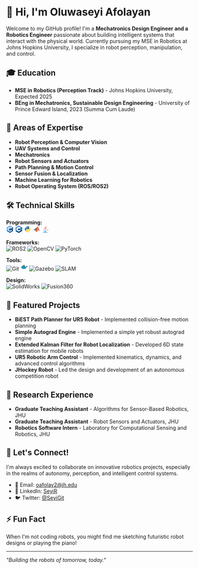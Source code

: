 # 👋 Hi, I'm Oluwaseyi Afolayan

Welcome to my GitHub profile! I'm a **Mechatronics Design Engineer and a Robotics Engineer** passionate about building intelligent systems that interact with the physical world. Currently pursuing my MSE in Robotics at Johns Hopkins University, I specialize in robot perception, manipulation, and control.

## 🎓 Education
- **MSE in Robotics (Perception Track)** - Johns Hopkins University, Expected 2025
- **BEng in Mechatronics, Sustainable Design Engineering** - University of Prince Edward Island, 2023 (Summa Cum Laude)

## 🤖 Areas of Expertise
- **Robot Perception & Computer Vision**
- **UAV Systems and Control**
- **Mechatronics**
- **Robot Sensors and Actuators**
- **Path Planning & Motion Control**
- **Sensor Fusion & Localization**
- **Machine Learning for Robotics**
- **Robot Operating System (ROS/ROS2)**

## 🛠️ Technical Skills

**Programming:**  
<img src="https://raw.githubusercontent.com/devicons/devicon/master/icons/c/c-original.svg" alt="C" width="20" height="20"/> <img src="https://raw.githubusercontent.com/devicons/devicon/master/icons/cplusplus/cplusplus-original.svg" alt="C++" width="20" height="20"/> <img src="https://raw.githubusercontent.com/devicons/devicon/master/icons/python/python-original.svg" alt="Python" width="20" height="20"/> <img src="https://raw.githubusercontent.com/devicons/devicon/master/icons/matlab/matlab-original.svg" alt="MATLAB" width="20" height="20"/> <img src="https://raw.githubusercontent.com/devicons/devicon/master/icons/java/java-original.svg" alt="Java" width="20" height="20"/>

**Frameworks:**  
<img src="https://upload.wikimedia.org/wikipedia/commons/b/bb/Ros_logo.svg" alt="ROS2" width="40" height="20"/> <img src="https://opencv.org/wp-content/uploads/2020/07/OpenCV_logo_no_text-1.svg" alt="OpenCV" width="20" height="20"/> <img src="https://www.vectorlogo.zone/logos/pytorch/pytorch-icon.svg" alt="PyTorch" width="20" height="20"/>

**Tools:**  
<img src="https://www.vectorlogo.zone/logos/git-scm/git-scm-icon.svg" alt="Git" width="20" height="20"/> <img src="https://raw.githubusercontent.com/devicons/devicon/master/icons/docker/docker-original.svg" alt="Docker" width="20" height="20"/> <img src="http://gazebosim.org/assets/logos/gazebo_vert_pos-eeb31842ce15a4173bdf254e77554764a5a7baf7b1ae8459dfc621c1d5263f1c.svg" alt="Gazebo" width="20" height="20"/> <img src="https://upload.wikimedia.org/wikipedia/commons/a/a0/SLAM_example.gif" alt="SLAM" width="20" height="20"/>

**Design:**  
<img src="https://img.icons8.com/color/48/000000/solidworks.png" alt="SolidWorks" width="20" height="20"/> <img src="https://www.vectorlogo.zone/logos/autodesk/autodesk-icon.svg" alt="Fusion360" width="20" height="20"/>


## 🌟 Featured Projects
- **BiEST Path Planner for UR5 Robot** - Implemented collision-free motion planning
- **Simple Autograd Engine** - Implemented a simple yet robust autograd engine
- **Extended Kalman Filter for Robot Localization** - Developed 6D state estimation for mobile robots
- **UR5 Robotic Arm Control** - Implemented kinematics, dynamics, and advanced control algorithms
- **JHockey Robot** - Led the design and development of an autonomous competition robot

## 🔬 Research Experience
- **Graduate Teaching Assistant** - Algorithms for Sensor-Based Robotics, JHU
- **Graduate Teaching Assistant** - Robot Sensors and Actuators, JHU
- **Robotics Software Intern** - Laboratory for Computational Sensing and Robotics, JHU

## 🤝 Let's Connect!
I'm always excited to collaborate on innovative robotics projects, especially in the realms of autonomy, perception, and intelligent control systems.

- 📧 Email: [oafolay2@jh.edu](mailto:oafolay2@jh.edu)
- 🔗 LinkedIn: [SeyiR](https://www.linkedin.com/in/SeyiR)
- 🐦 Twitter: [@SeyiGit](https://twitter.com/SeyiGit)

## ⚡ Fun Fact
When I'm not coding robots, you might find me sketching futuristic robot designs or playing the piano!

---

*"Building the robots of tomorrow, today."*
